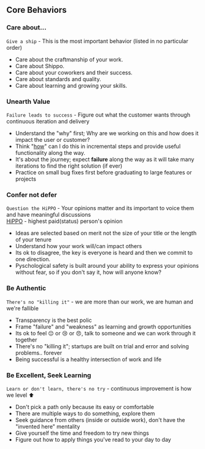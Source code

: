 ## Core Behaviors

### Care about...
`Give a ship` - This is the most important behavior (listed in no particular order)

* Care about the craftmanship of your work.
* Care about Shippo.
* Care about your coworkers and their success.
* Care about standards and quality.
* Care about learning and growing your skills.

### Unearth Value
`Failure leads to success` - Figure out what the customer wants through continuous iteration and delivery

* Understand the "why" first; Why are we working on this and how does it impact the user or customer?
* Think "[how](https://blog.crisp.se/wp-content/uploads/2016/01/mvp.png)" can I do this in incremental steps and  provide useful functionality along the way.
* It's about the journey; expect __failure__ along the way as it will take many iterations to find the right solution (if ever)
* Practice on small bug fixes first before graduating to large features or projects

### Confer not defer
`Question the HiPPO` - Your opinions matter and its important to voice them and have meaningful discussions    
[HiPPO](https://www.bbc.com/news/business-39633499) - highest paid(status) person's opinion

* Ideas are selected based on merit not the size of your title or the length of your tenure
* Understand how your work will/can impact others
* Its ok to disagree, the key is everyone is heard and then we commit to one direction.
* Pyschological safety is built around your ability to express your opinions without fear, so if you don't say it, how will anyone know?

### Be Authentic
`There's no "killing it"` - we are more than our work, we are human and we're fallible
* Transparency is the best polic
* Frame "failure" and "weakness" as learning and growth opportunities
* Its ok to feel :pensive: or :cry: or :angry:, talk to someone and we can work through it together
* There's no "killing it"; startups are built on trial and error and solving problems.. forever
* Being successful is a healthy intersection of work and life
     
### Be Excellent, Seek Learning
`Learn or don't learn, there's no try` - continuous improvement is how we level :arrow_up:

* Don't pick a path only because its easy or comfortable
* There are multiple ways to do something, explore them    
* Seek guidance from others (inside or outside work), don't have the "invented here" mentality
* Give yourself the time and freedom to try new things
* Figure out how to apply things you've read to your day to day
